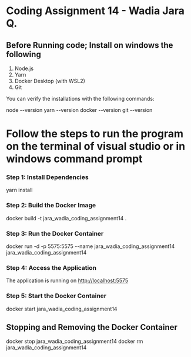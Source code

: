 # Coding Assignment 14 - Wadia Jara Q.

## Before Running code; Install on windows the following
1. Node.js
2. Yarn
3. Docker Desktop (with WSL2)
4. Git

You can verify the installations with the following commands:

node --version
yarn --version
docker --version
git --version

# Follow the steps to run the program on the terminal of visual studio or in windows command prompt
### Step 1: Install Dependencies
yarn install

### Step 2: Build the Docker Image
docker build -t jara_wadia_coding_assignment14 .

### Step 3: Run the Docker Container
docker run -d -p 5575:5575 --name jara_wadia_coding_assignment14 jara_wadia_coding_assignment14

### Step 4: Access the Application
The application is running on [http://localhost:5575](http://localhost:5575)

### Step 5: Start the Docker Container
docker start jara_wadia_coding_assignment14

## Stopping and Removing the Docker Container
docker stop jara_wadia_coding_assignment14
docker rm jara_wadia_coding_assignment14
